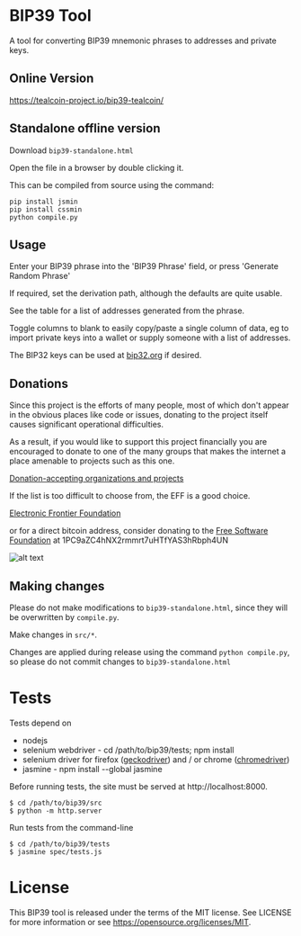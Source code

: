 # BIP39 Tool

A tool for converting BIP39 mnemonic phrases to addresses and private keys.

## Online Version

https://tealcoin-project.io/bip39-tealcoin/

## Standalone offline version

Download `bip39-standalone.html`

Open the file in a browser by double clicking it.

This can be compiled from source using the command:

```
pip install jsmin
pip install cssmin
python compile.py
```

## Usage

Enter your BIP39 phrase into the 'BIP39 Phrase' field, or press
'Generate Random Phrase'

If required, set the derivation path, although the defaults are quite usable.

See the table for a list of addresses generated from the phrase.

Toggle columns to blank to easily copy/paste a single column of data, eg to
import private keys into a wallet or supply someone with a list of addresses.

The BIP32 keys can be used at [bip32.org](https://bip32.org) if desired.

## Donations

Since this project is the efforts of many people, most of which don't appear in
the obvious places like code or issues, donating to the project itself causes
significant operational difficulties.

As a result, if you would like to support this project financially you are
encouraged to donate to one of the many groups that makes the internet a place
amenable to projects such as this one.

[Donation-accepting organizations and projects](https://en.bitcoin.it/wiki/Donation-accepting_organizations_and_projects)

If the list is too difficult to choose from, the EFF is a good choice.

[Electronic Frontier Foundation](https://supporters.eff.org/donate)

or for a direct bitcoin address, consider donating to the
[Free Software Foundation](https://www.fsf.org/about/ways-to-donate/)
at 1PC9aZC4hNX2rmmrt7uHTfYAS3hRbph4UN

![alt text](https://static.fsf.org/nosvn/images/bitcoin_qrcodes/fsf.png "FSF Bitcoin Address")

## Making changes

Please do not make modifications to `bip39-standalone.html`, since they will
be overwritten by `compile.py`.

Make changes in `src/*`.

Changes are applied during release using the command `python compile.py`, so
please do not commit changes to `bip39-standalone.html`

# Tests

Tests depend on

* nodejs
* selenium webdriver - cd /path/to/bip39/tests; npm install
* selenium driver for firefox ([geckodriver](https://github.com/mozilla/geckodriver/releases)) and / or chrome ([chromedriver](https://sites.google.com/a/chromium.org/chromedriver/downloads))
* jasmine - npm install --global jasmine

Before running tests, the site must be served at http://localhost:8000.

```
$ cd /path/to/bip39/src
$ python -m http.server
```

Run tests from the command-line

```
$ cd /path/to/bip39/tests
$ jasmine spec/tests.js
```

# License

This BIP39 tool is released under the terms of the MIT license. See LICENSE for
more information or see https://opensource.org/licenses/MIT.
